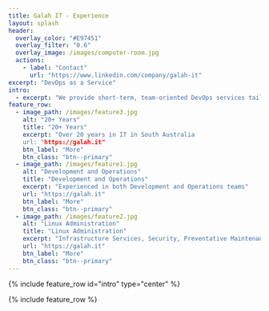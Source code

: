 ```yaml
---
title: Galah IT - Experience
layout: splash
header:
  overlay_color: "#E97451"
  overlay_filter: "0.6"
  overlay_image: /images/computer-room.jpg
  actions:
    - label: "Contact"
      url: "https://www.linkedin.com/company/galah-it"
excerpt: "DevOps as a Service"
intro: 
  - excerpt: "We provide short-term, team-oriented DevOps services tailored for local small businesses. Our skilled engineers integrate seamlessly with your team to streamline workflows, optimise infrastructure, and accelerate deployments. With a focus on clear communication and collaboration, we help you tackle DevOps challenges efficiently - without the overhead of a full-time hire. Let’s discuss how we can support your business and achieve your goals."
feature_row:
  - image_path: /images/feature3.jpg
    alt: "20+ Years"
    title: "20+ Years"
    excerpt: "Over 20 years in IT in South Australia
    url: "https://galah.it"
    btn_label: "More"
    btn_class: "btn--primary"
  - image_path: /images/feature1.jpg
    alt: "Development and Operations"
    title: "Development and Operations"
    excerpt: "Experienced in both Development and Operations teams"
    url: "https://galah.it"
    btn_label: "More"
    btn_class: "btn--primary"
  - image_path: /images/feature2.jpg
    alt: "Linux Administration"
    title: "Linux Administration"
    excerpt: "Infrastructure Services, Security, Preventative Maintenance"
    url: "https://galah.it"
    btn_label: "More"
    btn_class: "btn--primary"
---
```


{% include feature_row id="intro" type="center" %}

{% include feature_row %}